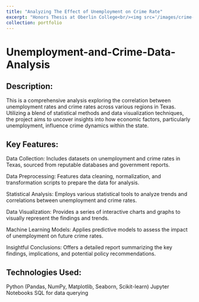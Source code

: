 ```yaml
---
title: "Analyzing The Effect of Unemployment on Crime Rate"
excerpt: "Honors Thesis at Oberlin College<br/><img src='/images/crime-analysis.png'>"
collection: portfolio
---
```


# Unemployment-and-Crime-Data-Analysis

## Description:

This is a comprehensive analysis exploring the correlation between unemployment rates and crime rates across various regions in Texas. Utilizing a blend of statistical methods and data visualization techniques, the project aims to uncover insights into how economic factors, particularly unemployment, influence crime dynamics within the state.


## Key Features:


Data Collection: Includes datasets on unemployment and crime rates in Texas, sourced from reputable databases and government reports.



Data Preprocessing: Features data cleaning, normalization, and transformation scripts to prepare the data for analysis.



Statistical Analysis: Employs various statistical tools to analyze trends and correlations between unemployment and crime rates.



Data Visualization: Provides a series of interactive charts and graphs to visually represent the findings and trends.



Machine Learning Models: Applies predictive models to assess the impact of unemployment on future crime rates.



Insightful Conclusions: Offers a detailed report summarizing the key findings, implications, and potential policy recommendations.


## Technologies Used:

Python (Pandas, NumPy, Matplotlib, Seaborn, Scikit-learn)
Jupyter Notebooks
SQL for data querying

